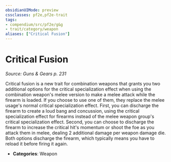 ```yaml
---
obsidianUIMode: preview
cssclasses: pf2e,pf2e-trait
tags:
- compendium/src/pf2e/g&g
- trait/category/weapon
aliases: ["Critical Fusion"]
---
```

# Critical Fusion  
*Source: Guns & Gears p. 231*  

Critical fusion is a new trait for combination weapons that grants you two additional options for the critical specialization effect when using the combination weapon's melee version to make a melee attack while the firearm is loaded. If you choose to use one of them, they replace the melee usage's normal critical specialization effect. First, you can discharge the firearm to create a loud bang and concussion, using the critical specialization effect for firearms instead of the melee weapon group's critical specialization effect. Second, you can choose to discharge the firearm to increase the critical hit's momentum or shoot the foe as you attack them in melee, dealing 2 additional damage per weapon damage die. Both options discharge the firearm, which typically means you have to reload it before firing it again.

- **Categories**: Weapon